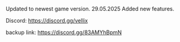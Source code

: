 Updated to newest game version. 29.05.2025
Added new features.

Discord: https://discord.gg/vellix

backup link: https://discord.gg/83AMYhBpmN

